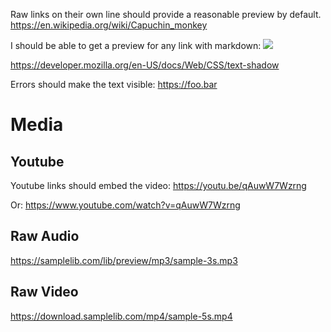 Raw links on their own line should provide a reasonable preview by default.
https://en.wikipedia.org/wiki/Capuchin_monkey

I should be able to get a preview for any link with markdown:
![](https://en.wikipedia.org/wiki/Capuchin_monkey)

https://developer.mozilla.org/en-US/docs/Web/CSS/text-shadow

Errors should make the text visible:
https://foo.bar

# Media
## Youtube
Youtube links should embed the video:
https://youtu.be/qAuwW7Wzrng

Or:
https://www.youtube.com/watch?v=qAuwW7Wzrng

## Raw Audio
https://samplelib.com/lib/preview/mp3/sample-3s.mp3

## Raw Video
https://download.samplelib.com/mp4/sample-5s.mp4